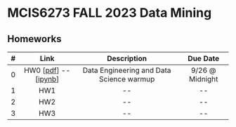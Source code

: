 # MCIS6273 FALL 2023 Data Mining


## Homeworks

| # | Link | Description | Due Date |
|:-:|:----:|:-----------:|:--------:|
| 0 | HW0  [[pdf](./hw0/hw0.pdf)] -- [[ipynb](./hw0/hw0.ipynb)] | Data Engineering and Data Science warmup | 9/26 @ Midnight |
| 1 | HW1  | -- | -- |
| 2 | HW2  | -- | -- |
| 3 | HW3  | -- | -- |


